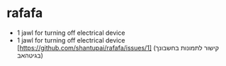 # rafafa
-  1 jawl for turning off electrical device
- 1 jawl for turning off electrical device
  [https://github.com/shantupai/rafafa/issues/1] (קישור לתמונות בחשבונך בגיטהאב)
